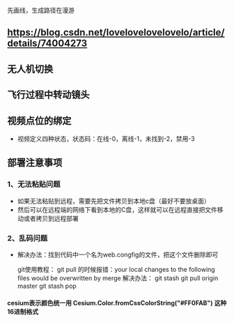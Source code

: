 先画线，生成路径在漫游

## https://blog.csdn.net/lovelovelovelovelo/article/details/74004273

## 无人机切换
## 飞行过程中转动镜头
## 视频点位的绑定
* 视频定义四种状态，状态码：在线-0，离线-1，未找到-2，禁用-3



## 部署注意事项
 
 ### 1、无法粘贴问题
 * 如果无法粘贴到远程，需要先把文件拷贝到本地c盘（最好不要放桌面）
 * 然后可以在远程端的网络下看到本地的C盘，这样就可以在远程直接把文件移动或者拷贝到远程部署

### 2、乱码问题
 * 解决办法：找到代码中一个名为web.congfig的文件，把这个文件删除即可

    git使用教程：
    git pull 的时候报错：your local changes to the following files would be overwritten by merge
    解决办法：
    git stash
    git pull origin master
    git stash pop



#### cesium表示颜色统一用 Cesium.Color.fromCssColorString("#FF0FAB") 这种16进制格式 
